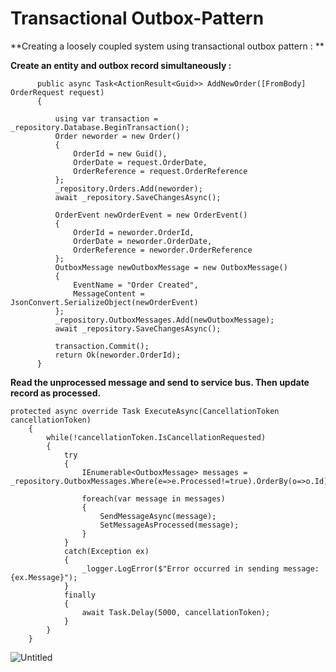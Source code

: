 # Transactional Outbox-Pattern
**Creating a loosely coupled system using transactional outbox pattern : **

 **Create an entity and outbox record simultaneously :**
  ```
        public async Task<ActionResult<Guid>> AddNewOrder([FromBody] OrderRequest request)
        {

            using var transaction = _repository.Database.BeginTransaction();
            Order neworder = new Order()
            {
                OrderId = new Guid(),
                OrderDate = request.OrderDate,
                OrderReference = request.OrderReference
            };
            _repository.Orders.Add(neworder);
            await _repository.SaveChangesAsync();

            OrderEvent newOrderEvent = new OrderEvent()
            {
                OrderId = neworder.OrderId,
                OrderDate = neworder.OrderDate,
                OrderReference = neworder.OrderReference
            };
            OutboxMessage newOutboxMessage = new OutboxMessage()
            {
                EventName = "Order Created",
                MessageContent = JsonConvert.SerializeObject(newOrderEvent)
            };
            _repository.OutboxMessages.Add(newOutboxMessage);
            await _repository.SaveChangesAsync(); 
            
            transaction.Commit(); 
            return Ok(neworder.OrderId);
        }
```


**Read the unprocessed message and send to service bus. Then update record as processed.**

    protected async override Task ExecuteAsync(CancellationToken cancellationToken)
        {
            while(!cancellationToken.IsCancellationRequested)
            {
                try
                {
                    IEnumerable<OutboxMessage> messages = _repository.OutboxMessages.Where(e=>e.Processed!=true).OrderBy(o=>o.Id).ToList();

                    foreach(var message in messages)
                    {
                        SendMessageAsync(message);
                        SetMessageAsProcessed(message);
                    }
                }
                catch(Exception ex)
                {
                    _logger.LogError($"Error occurred in sending message: {ex.Message}");
                }
                finally
                {
                    await Task.Delay(5000, cancellationToken);
                }
            }
        }

![Untitled](https://github.com/HqRhn/MovieCatalog/assets/141786593/49a935e0-aa10-4a47-8d04-b8f2c1fb3d38)
